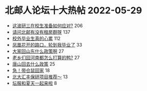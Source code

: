 # 北邮人论坛十大热帖 2022-05-29

- [这波研三在校生准备如何应对?](https://bbs.byr.cn/article/Picture/3322459) 206
- [请问北邮有没有租房群呀](https://bbs.byr.cn/article/Job/2134417) 137
- [校外毕业生真的心累](https://bbs.byr.cn/article/Talking/6348666) 112
- [凤凰花开的路口，轮到我毕业了](https://bbs.byr.cn/article/KaraOK/110429) 33
- [大家回山东什么政策啊](https://bbs.byr.cn/article/Shandong/421840) 27
- [老乡们回河南都怎么打算的鸭?](https://bbs.byr.cn/article/Henan/390380) 27
- [唐山回去什么政策](https://bbs.byr.cn/article/Hebei/250842) 25
- [急！带仓鼠回家](https://bbs.byr.cn/article/Pet/156498) 18
- [北大汇丰保研项目推荐～](https://bbs.byr.cn/article/StudyShare/204236) 13
- [坛服和夏天一起来啦](https://bbs.byr.cn/article/Tshirt/90775) 8


